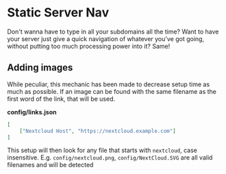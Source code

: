 # Static Server Nav
Don't wanna have to type in all your subdomains all the time? Want to have your server just give a quick navigation of whatever you've got going, without putting too much processing power into it? Same!

## Adding images
While peculiar, this mechanic has been made to decrease setup time as much as possible. If an image can be found with the same filename as the first word of the link, that will be used.

**config/links.json**
```json
[
    ["Nextcloud Host", "https://nextcloud.example.com"]
]
```
This setup will then look for any file that starts with `nextcloud`, case insensitive. E.g. `config/nextcloud.png`, `config/NextCloud.SVG` are all valid filenames and will be detected

